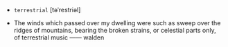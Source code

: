 - `terrestrial` [təˈrestriəl]



-  The winds which passed over my dwelling were such as sweep over the ridges of mountains, bearing the broken strains, or celestial parts only, of terrestrial music —— walden